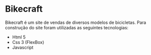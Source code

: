 # Bikecraft

Bikecraft é um site de vendas de diversos modelos de bicicletas. Para construção do site foram utilizadas as seguintes tecnologias:

- Html 5
- Css 3 (FlexBox)
- Javascript
